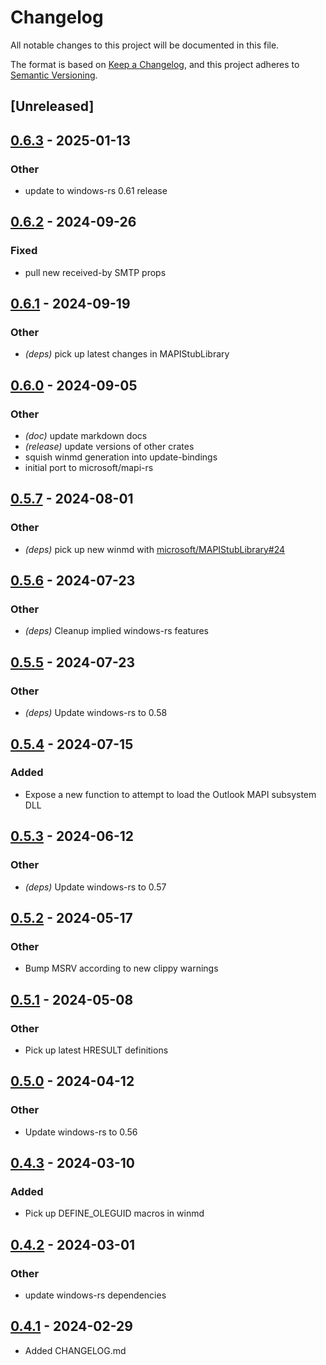 # Changelog
All notable changes to this project will be documented in this file.

The format is based on [Keep a Changelog](https://keepachangelog.com/en/1.0.0/),
and this project adheres to [Semantic Versioning](https://semver.org/spec/v2.0.0.html).

## [Unreleased]

## [0.6.3](https://github.com/wravery/outlook-mapi-rs/compare/outlook-mapi-sys-v0.6.2...outlook-mapi-sys-v0.6.3) - 2025-01-13

### Other
- update to windows-rs 0.61 release

## [0.6.2](https://github.com/wravery/outlook-mapi-rs/compare/outlook-mapi-sys-v0.6.1...outlook-mapi-sys-v0.6.2) - 2024-09-26

### Fixed
- pull new received-by SMTP props

## [0.6.1](https://github.com/wravery/outlook-mapi-rs/compare/outlook-mapi-sys-v0.6.0...outlook-mapi-sys-v0.6.1) - 2024-09-19

### Other
- *(deps)* pick up latest changes in MAPIStubLibrary

## [0.6.0](https://github.com/microsoft/mapi-rs/compare/outlook-mapi-sys-v0.5.7...outlook-mapi-sys-v0.6.0) - 2024-09-05

### Other
- *(doc)* update markdown docs
- *(release)* update versions of other crates
- squish winmd generation into update-bindings
- initial port to microsoft/mapi-rs

## [0.5.7](https://github.com/wravery/mapi-rs/compare/outlook-mapi-sys-v0.5.6...outlook-mapi-sys-v0.5.7) - 2024-08-01

### Other
- *(deps)* pick up new winmd with [microsoft/MAPIStubLibrary#24](https://github.com/microsoft/MAPIStubLibrary/pull/24)

## [0.5.6](https://github.com/wravery/mapi-rs/compare/outlook-mapi-sys-v0.5.5...outlook-mapi-sys-v0.5.6) - 2024-07-23

### Other
- *(deps)* Cleanup implied windows-rs features

## [0.5.5](https://github.com/wravery/mapi-rs/compare/outlook-mapi-sys-v0.5.4...outlook-mapi-sys-v0.5.5) - 2024-07-23

### Other
- *(deps)* Update windows-rs to 0.58

## [0.5.4](https://github.com/wravery/mapi-rs/compare/outlook-mapi-sys-v0.5.3...outlook-mapi-sys-v0.5.4) - 2024-07-15

### Added
- Expose a new function to attempt to load the Outlook MAPI subsystem DLL

## [0.5.3](https://github.com/wravery/mapi-rs/compare/outlook-mapi-sys-v0.5.2...outlook-mapi-sys-v0.5.3) - 2024-06-12

### Other
- *(deps)* Update windows-rs to 0.57

## [0.5.2](https://github.com/wravery/mapi-rs/compare/outlook-mapi-sys-v0.5.1...outlook-mapi-sys-v0.5.2) - 2024-05-17

### Other
- Bump MSRV according to new clippy warnings

## [0.5.1](https://github.com/wravery/mapi-rs/compare/outlook-mapi-sys-v0.5.0...outlook-mapi-sys-v0.5.1) - 2024-05-08

### Other
- Pick up latest HRESULT definitions

## [0.5.0](https://github.com/wravery/mapi-rs/compare/outlook-mapi-sys-v0.4.3...outlook-mapi-sys-v0.5.0) - 2024-04-12

### Other
- Update windows-rs to 0.56

## [0.4.3](https://github.com/wravery/mapi-rs/compare/outlook-mapi-sys-v0.4.2...outlook-mapi-sys-v0.4.3) - 2024-03-10

### Added
- Pick up DEFINE_OLEGUID macros in winmd

## [0.4.2](https://github.com/wravery/mapi-rs/compare/outlook-mapi-sys-v0.4.1...outlook-mapi-sys-v0.4.2) - 2024-03-01

### Other
- update windows-rs dependencies

## [0.4.1](https://github.com/wravery/mapi-rs/compare/outlook-mapi-sys-v0.4.0...outlook-mapi-sys-v0.4.1) - 2024-02-29
- Added CHANGELOG.md
